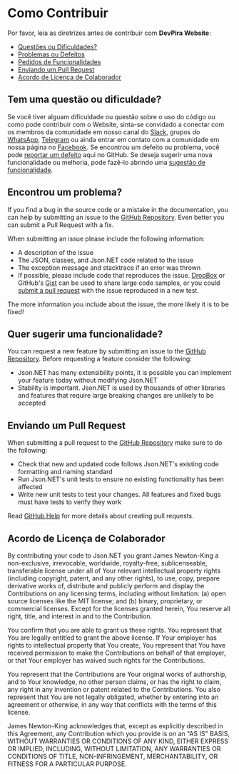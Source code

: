 # Como Contribuir

Por favor, leia as diretrizes antes de contribuir com **DevPira Website**:

 - [Questões ou Dificuldades?](#question)
 - [Problemas ou Defeitos](#issue)
 - [Pedidos de Funcionalidades](#feature)
 - [Enviando um Pull Request](#pullrequest)
 - [Acordo de Licença de Colaborador](#cla)


## <a name="question"></a> Tem uma questão ou dificuldade?

Se você tiver alguam dificuldade ou questão sobre o uso do código ou como pode contribuir com o Website, sinta-se convidado a conectar com os membros da comunidade em nosso canal do [Slack](https://dev-piracicaba.slack.com), grupos do [WhatsApp](https://chat.whatsapp.com/EkL1sHqrIvY0DIGjGYMqej), [Telegram](https://t.me/joinchat/CY8l7Ro28yIZN-GSoAiIFQ) ou ainda entrar em contato com a comunidade em nossa página no [Facebook](https://www.facebook.com/DevPiracicaba).
Se encontrou um defeito ou problema, você pode [reportar um defeito](#issue) aqui no GitHub. Se deseja sugerir uma nova funcionalidade ou melhoria, pode fazê-lo abrindo uma [sugestão de funcionalidade](#feature).


## <a name="issue"></a> Encontrou um problema?

If you find a bug in the source code or a mistake in the documentation, you can help by
submitting an issue to the [GitHub Repository][github]. Even better you can submit a Pull Request
with a fix.

When submitting an issue please include the following information:

- A description of the issue
- The JSON, classes, and Json.NET code related to the issue
- The exception message and stacktrace if an error was thrown
- If possible, please include code that reproduces the issue. [DropBox][dropbox] or GitHub's
[Gist][gist] can be used to share large code samples, or you could
[submit a pull request](#pullrequest) with the issue reproduced in a new test.

The more information you include about the issue, the more likely it is to be fixed!


## <a name="feature"></a> Quer sugerir uma funcionalidade?

You can request a new feature by submitting an issue to the [GitHub Repository][github]. Before
requesting a feature consider the following:

- Json.NET has many extensibility points, it is possible you can implement your feature today without
modifying Json.NET
- Stability is important. Json.NET is used by thousands of other libraries and features that require
large breaking changes are unlikely to be accepted


## <a name="pullrequest"></a> Enviando um Pull Request

When submitting a pull request to the [GitHub Repository][github] make sure to do the following:

- Check that new and updated code follows Json.NET's existing code formatting and naming standard
- Run Json.NET's unit tests to ensure no existing functionality has been affected
- Write new unit tests to test your changes. All features and fixed bugs must have tests to verify
they work

Read [GitHub Help][pullrequesthelp] for more details about creating pull requests.


## <a name="cla"></a> Acordo de Licença de Colaborador

By contributing your code to Json.NET you grant James Newton-King a non-exclusive, irrevocable, worldwide,
royalty-free, sublicenseable, transferable license under all of Your relevant intellectual property rights
(including copyright, patent, and any other rights), to use, copy, prepare derivative works of, distribute and
publicly perform and display the Contributions on any licensing terms, including without limitation:
(a) open source licenses like the MIT license; and (b) binary, proprietary, or commercial licenses. Except for the
licenses granted herein, You reserve all right, title, and interest in and to the Contribution.

You confirm that you are able to grant us these rights. You represent that You are legally entitled to grant the
above license. If Your employer has rights to intellectual property that You create, You represent that You have
received permission to make the Contributions on behalf of that employer, or that Your employer has waived such
rights for the Contributions.

You represent that the Contributions are Your original works of authorship, and to Your knowledge, no other person
claims, or has the right to claim, any right in any invention or patent related to the Contributions. You also
represent that You are not legally obligated, whether by entering into an agreement or otherwise, in any way that
conflicts with the terms of this license.

James Newton-King acknowledges that, except as explicitly described in this Agreement, any Contribution which
you provide is on an "AS IS" BASIS, WITHOUT WARRANTIES OR CONDITIONS OF ANY KIND, EITHER EXPRESS OR IMPLIED,
INCLUDING, WITHOUT LIMITATION, ANY WARRANTIES OR CONDITIONS OF TITLE, NON-INFRINGEMENT, MERCHANTABILITY, OR FITNESS
FOR A PARTICULAR PURPOSE.


[github]: https://github.com/JamesNK/Newtonsoft.Json
[documentation]: https://www.newtonsoft.com/json/help
[stackoverflow]: https://stackoverflow.com/questions/tagged/json.net
[dropbox]: https://www.dropbox.com
[gist]: https://gist.github.com
[pullrequesthelp]: https://help.github.com/articles/using-pull-requests